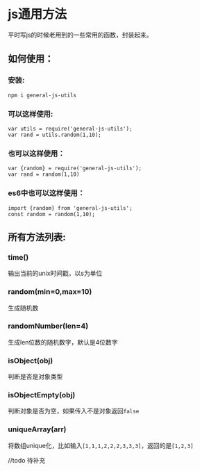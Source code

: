 # js通用方法

平时写js的时候老用到的一些常用的函数，封装起来。

## 如何使用：

### 安装:

    npm i general-js-utils

### 可以这样使用:

    var utils = require('general-js-utils');
    var rand = utils.random(1,10);

### 也可以这样使用：

    var {random} = require('general-js-utils');
    var rand = random(1,10)

### es6中也可以这样使用：

    import {random} from 'general-js-utils';
    const random = random(1,10);

## 所有方法列表:

### time()

输出当前的unix时间戳，以s为单位

### random(min=0,max=10)

生成随机数

### randomNumber(len=4)

生成len位数的随机数字，默认是4位数字

### isObject(obj)

判断是否是对象类型

### isObjectEmpty(obj)

判断对象是否为空，如果传入不是对象返回```false```

### uniqueArray(arr)

将数组unique化，比如输入```[1,1,1,2,2,2,3,3,3]```，返回的是```[1,2,3]```


//todo 待补充
